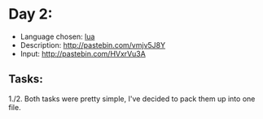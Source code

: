 Day 2:
======
- Language chosen: [lua](http://www.lua.org/)
- Description: http://pastebin.com/vmjv5J8Y
- Input: http://pastebin.com/HVxrVu3A

## Tasks:

1./2. Both tasks were pretty simple, I've decided to pack them up into one file.
